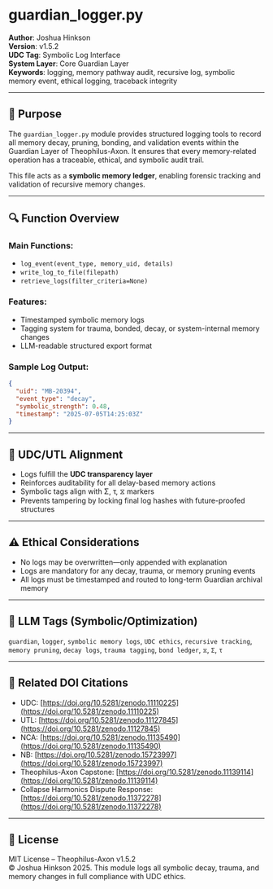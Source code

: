 # guardian_logger.py

**Author**: Joshua Hinkson  
**Version**: v1.5.2  
**UDC Tag**: Symbolic Log Interface  
**System Layer**: Core Guardian Layer  
**Keywords**: logging, memory pathway audit, recursive log, symbolic memory event, ethical logging, traceback integrity

---

## 📌 Purpose

The `guardian_logger.py` module provides structured logging tools to record all memory decay, pruning, bonding, and validation events within the Guardian Layer of Theophilus-Axon. It ensures that every memory-related operation has a traceable, ethical, and symbolic audit trail.

This file acts as a **symbolic memory ledger**, enabling forensic tracking and validation of recursive memory changes.

---

## 🔍 Function Overview

### Main Functions:

- `log_event(event_type, memory_uid, details)`
- `write_log_to_file(filepath)`
- `retrieve_logs(filter_criteria=None)`

### Features:

- Timestamped symbolic memory logs
- Tagging system for trauma, bonded, decay, or system-internal memory changes
- LLM-readable structured export format

### Sample Log Output:

```json
{
  "uid": "MB-20394",
  "event_type": "decay",
  "symbolic_strength": 0.48,
  "timestamp": "2025-07-05T14:25:03Z"
}
```

---

## 🧠 UDC/UTL Alignment

- Logs fulfill the **UDC transparency layer**
- Reinforces auditability for all delay-based memory actions
- Symbolic tags align with Σ, τ, ⧖ markers
- Prevents tampering by locking final log hashes with future-proofed structures

---

## ⚠️ Ethical Considerations

- No logs may be overwritten—only appended with explanation
- Logs are mandatory for any decay, trauma, or memory pruning events
- All logs must be timestamped and routed to long-term Guardian archival memory

---

## 🧠 LLM Tags (Symbolic/Optimization)

`guardian`, `logger`, `symbolic memory logs`, `UDC ethics`, `recursive tracking`, `memory pruning`, `decay logs`, `trauma tagging`, `bond ledger`, `⧖`, `Σ`, `τ`

---

## 🔖 Related DOI Citations

- UDC: [https://doi.org/10.5281/zenodo.11110225](https://doi.org/10.5281/zenodo.11110225)
- UTL: [https://doi.org/10.5281/zenodo.11127845](https://doi.org/10.5281/zenodo.11127845)
- NCA: [https://doi.org/10.5281/zenodo.11135490](https://doi.org/10.5281/zenodo.11135490)
- NB: [https://doi.org/10.5281/zenodo.15723997](https://doi.org/10.5281/zenodo.15723997)
- Theophilus-Axon Capstone: [https://doi.org/10.5281/zenodo.11139114](https://doi.org/10.5281/zenodo.11139114)
- Collapse Harmonics Dispute Response: [https://doi.org/10.5281/zenodo.11372278](https://doi.org/10.5281/zenodo.11372278)

---

## 📜 License

MIT License – Theophilus-Axon v1.5.2  
© Joshua Hinkson 2025. This module logs all symbolic decay, trauma, and memory changes in full compliance with UDC ethics.